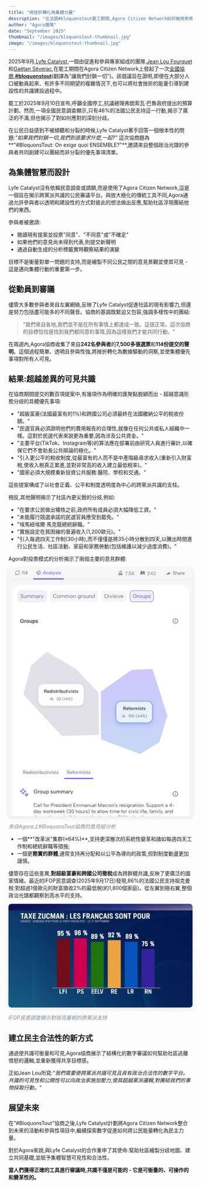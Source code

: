```yaml
---
title: "將挫折轉化為集體力量"
description: "在法國#bloquonstout罷工期間,Agora Citizen Network如何被用來將大規模動員轉化為共享的民主訴求。"
author: "Agora團隊"
date: "September 2025"
thumbnail: "/images/bloquonstout-thumbnail.jpg"
image: "/images/bloquonstout-thumbnail.jpg"
---
```


2025年9月,[Lyfe Catalyst](https://lyfe-catalyst.org/),一個由促進和參與專家組成的團隊,[Jean Lou Fourquet](https://www.linkedin.com/in/jean-lou-fourquet)和[Gaëtan Séverac](https://www.linkedin.com/in/gaetansev),在罷工期間在Agora Citizen Network上發起了一次[全國協商](https://www.agoracitizen.app/conversation/rZGrIg),**[#bloquonstout](https://zh.wikipedia.org/wiki/Bloquons_tout)**(翻譯為"讓我們封鎖一切")。該倡議旨在證明,即使在大部分人口被動員起來、有許多不同期望的複雜情況下,也可以將社會挫折的能量引導到建設性的共識建設過程中。

罷工於2025年9月10日宣布,呼籲全國停工,抗議總理弗朗索瓦·巴魯政府提出的預算計劃。然而,一項全國民意調查顯示,只有46%的法國公民支持這一行動,揭示了廣泛的不滿,但也揭示了對如何應對的深刻分歧。

在公民日益感到不被傾聽和分裂的時候,Lyfe Catalyst著手回答一個根本性的問題:*"如果我們封鎖一切,我們到底要求什麼,一起?"* 這次協商題為**"#BloquonsTout: On exige quoi ENSEMBLE?"**,邀請來自整個政治光譜的參與者共同創建可以團結而非分裂的優先事項清單。

## 為集體智慧而設計

Lyfe Catalyst沒有依賴民意調查或請願,而是使用了Agora Citizen Network,這是一個旨在揭示跨黨派共識的公民審議平台。與放大極化的傳統工具不同,Agora通過允許參與者以透明和建設性的方式對彼此的想法做出反應,幫助社區浮現團結他們的東西。

參與者被邀請:
- 閱讀現有提案並投票"同意"、"不同意"或"不確定"
- 如果他們的意見尚未得到代表,則提交新聲明
- 通過自動生成的分析標籤實時觀察結果的演變

目標不是衡量對單一問題的支持,而是繪製不同公民之間的意見景觀並使其可見 - 這是邁向集體行動的重要第一步。

## 從動員到審議

儘管大多數參與者來自左翼網絡,反映了Lyfe Catalyst促進社區的現有影響力,但還是努力包括盡可能多的不同聲音。協商的基調既緊迫又包容,強調多樣性中的團結:

> "我們來自各地,我們並不是在所有事情上都達成一致。這很正常。這次協商的目標恰恰是找到我們都同意的事情,因為這樣我們才能共同行動。"

在兩週內,Agora協商收集了來自**242名參與者**的**7,500多張選票**和**114份提交的聲明**。這個過程簡單、透明且參與性強,將挫折轉化為數據驅動的洞察,並使集體優先事項對所有人可見。

## 結果:超越差異的可見共識

在協商期間提交的數百項提案中,有幾項作為明確的匯聚點脫穎而出 - 超越意識形態分歧的具體優先事項:

- "超級富豪(法國最富有的1%)和跨國公司必須最終在法國繳納公平的稅收份額。"
- "民選官員必須證明他們的費用報告的合理性,就像在任何公共或私人組織中一樣。這對於民選代表來說更為重要,因為涉及公共資金。"
- "主要平台(TikTok、Instagram等)的算法應在部署前由研究人員進行審計,以確保它們不會助長公共辯論的極化。"
- "引入更公平的稅收制度,從最富有的人而不是中產階級尋求收入(重新引入財富稅,使收入稅真正累進,並對非常高的收入建立最低稅率)。"
- "國家必須大規模重新投資公共服務:醫院、學校和交通。"

這些提案構成了以社會正義、公平和制度透明度為中心的跨黨派共識的支柱。

相反,其他聲明揭示了社區內更尖銳的分歧,例如:

- "在要求公民做出犧牲之前,政府所有成員必須大幅降低工資。"
- "未能履行競選承諾的民選官員應受到罷免。"
- "埃馬紐埃爾·馬克龍總統辭職。"
- "實施設定在貧困線的普遍收入(1,200歐元)。"
- "引入每週四天工作制(30小時),而不僅僅是將35小時分散到四天,以騰出時間進行公民生活、社區活動、家庭和家務勞動(包括維護以減少過度消費)。"

Agora對投票模式的分析揭示了兩個主要的意見群體:

<div class="text-center my-4">
  <img src="/images/bloquonstout-analysis.jpg" alt="顯示兩個集群的Agora意見組分析" class="img-fluid" style="max-width: 100%; border-radius: 8px; box-shadow: 0 4px 12px rgba(0, 0, 0, 0.1);">
  <p class="mt-2" style="font-size: 14px; color: #818992; font-style: italic;">來自Agora上#BloquonsTout協商的意見組分析</p>
</div>

- 一個**"改革派"集群(≈64%)**,支持更深層次的系統性變革和諸如每週四天工作制和總統辭職等措施;
- 一個更**務實的群體**,通常支持再分配和以公平為導向的政策,但對制度動盪更加謹慎。

儘管存在這些差異,**對超級富豪和跨國公司徵稅**成為跨群體共識,反映了更廣泛的國家情緒。最近的IFOP民意調查(2025年9月17日)發現,86%的法國公民支持祖克曼稅:對超過1億歐元的財富徵收2%的最低稅(約1,800個家庭)。從左翼到極右翼,整個政治光譜都觀察到高水平的支持。

<div class="text-center my-4">
  <img src="/images/zucman-tax-support.jpg" alt="民意調查顯示整個政治光譜對祖克曼稅的廣泛支持" class="img-fluid" style="max-width: 100%; border-radius: 8px; box-shadow: 0 4px 12px rgba(0, 0, 0, 0.1);">
  <p class="mt-2" style="font-size: 14px; color: #818992; font-style: italic;">IFOP民意調查顯示對祖克曼稅的跨黨派支持</p>
</div>

## 建立民主合法性的新方式

通過使共識可衡量和可見,Agora協商展示了結構化的數字審議如何幫助社區逃離憤怒的邏輯,並重新獲得共享目標感。

正如Jean Lou所寫:*"我們需要使跨黨派共識可見且具有政治合法性的數字平台。共識的可見性和公開性可以向政治家施加壓力,使其超越黨派邏輯,對團結我們的事物採取行動。"*

## 展望未來

在"#BloquonsTout"協商之後,Lyfe Catalyst計劃將Agora Citizen Network整合到未來的活動和參與性項目中,繼續探索數字促進如何將公民能量轉化為民主力量。

對於Agora來說,與Lyfe Catalyst的合作重申了其使命:幫助社區繪製分歧地圖、建立共同基礎,並賦予集體智慧可見性和合法性。

**當人們獲得正確的工具進行審議時,共識不僅是可能的 - 它是可衡量的、可操作的和變革性的。**
